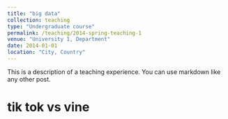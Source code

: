 ```yaml
---
title: "big data"
collection: teaching
type: "Undergraduate course"
permalink: /teaching/2014-spring-teaching-1
venue: "University 1, Department"
date: 2014-01-01
location: "City, Country"
---
```


This is a description of a teaching experience. You can use markdown like any other post.

tik tok vs vine
======
<script type="text/javascript" src="https://ssl.gstatic.com/trends_nrtr/1982_RC01/embed_loader.js"></script> <script type="text/javascript"> trends.embed.renderExploreWidget("TIMESERIES", {"comparisonItem":[{"keyword":"tik tok","geo":"US","time":"today 12-m"},{"keyword":"vine","geo":"US","time":"today 12-m"}],"category":0,"property":""}, {"exploreQuery":"geo=US&q=tik%20tok,vine&date=today 12-m,today 12-m","guestPath":"https://trends.google.com:443/trends/embed/"}); </script> 


